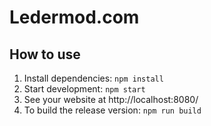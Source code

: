 # Ledermod.com

## How to use
1. Install dependencies: `npm install`
2. Start development: `npm start`
3. See your website at http://localhost:8080/
4. To build the release version: `npm run build`